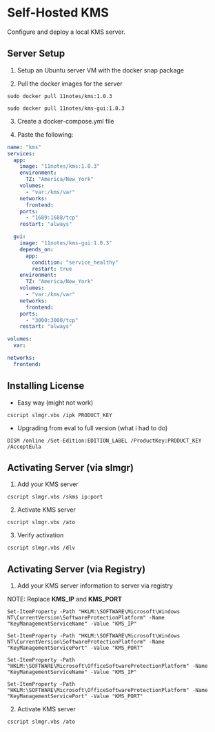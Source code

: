 # Self-Hosted KMS

Configure and deploy a local KMS server.

## Server Setup

1. Setup an Ubuntu server VM with the docker snap package

2. Pull the docker images for the server
```shell
sudo docker pull 11notes/kms:1.0.3 
```
```shell
sudo docker pull 11notes/kms-gui:1.0.3
```
3. Create a docker-compose.yml file

4. Paste the following:

```yaml
name: "kms"
services:
  app:
    image: "11notes/kms:1.0.3"
    environment:
      TZ: "America/New_York"
    volumes:
      - "var:/kms/var"
    networks:
      frontend:
    ports:
      - "1689:1688/tcp"
    restart: "always"

  gui:
    image: "11notes/kms-gui:1.0.3"
    depends_on:
      app:
        condition: "service_healthy"
        restart: true
    environment:
      TZ: "America/New_York"
    volumes:
      - "var:/kms/var"
    networks:
      frontend:
    ports:
      - "3000:3000/tcp"
    restart: "always"

volumes:
  var:

networks:
  frontend:
```

## Installing License

- Easy way (might not work)
```shell
cscript slmgr.vbs /ipk PRODUCT_KEY
```

- Upgrading from eval to full version (what i had to do)
```shell
DISM /online /Set-Edition:EDITION_LABEL /ProductKey:PRODUCT_KEY /AcceptEula
```

## Activating Server (via slmgr)

1. Add your KMS server

```shell
cscript slmgr.vbs /skms ip:port
```

2. Activate KMS server

```shell
cscript slmgr.vbs /ato
```

3. Verify activation

```shell
cscript slmgr.vbs /dlv
```

## Activating Server (via Registry)

1. Add your KMS server information to server via registry

NOTE: Replace **KMS_IP** and **KMS_PORT**

```shell
Set-ItemProperty -Path "HKLM:\SOFTWARE\Microsoft\Windows NT\CurrentVersion\SoftwareProtectionPlatform" -Name "KeyManagementServiceName" -Value "KMS_IP"

Set-ItemProperty -Path "HKLM:\SOFTWARE\Microsoft\Windows NT\CurrentVersion\SoftwareProtectionPlatform" -Name "KeyManagementServicePort" -Value "KMS_PORT"

Set-ItemProperty -Path "HKLM:\SOFTWARE\Microsoft\OfficeSoftwareProtectionPlatform" -Name "KeyManagementServiceName" -Value "KMS_IP"

Set-ItemProperty -Path "HKLM:\SOFTWARE\Microsoft\OfficeSoftwareProtectionPlatform" -Name "KeyManagementServicePort" -Value "KMS_PORT"
```

2. Activate KMS server

```shell
cscript slmgr.vbs /ato
```